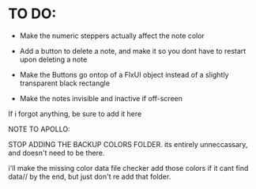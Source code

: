 # TO DO:

- Make the numeric steppers actually affect the note color

- Add a button to delete a note, and make it so you dont have to restart upon deleting a note

- Make the Buttons go ontop of a FlxUI object instead of a slightly transparent black rectangle

- Make the notes invisible and inactive if off-screen

If i forgot anything, be sure to add it here

NOTE TO APOLLO:

STOP ADDING THE BACKUP COLORS FOLDER. its entirely unneccassary, and doesn't need to be there.

i'll make the missing color data file checker add those colors if it cant find data/<colorPath>/<colorFile> by the end, but just don't re add that folder.